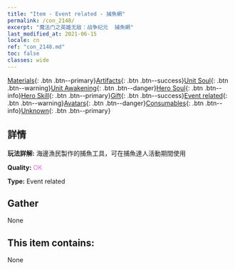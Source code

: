 ```yaml
---
title: "Item - Event related - 捕魚網"
permalink: /con_2148/
excerpt: "魔法门之英雄无敌：战争纪元  捕魚網"
last_modified_at: 2021-06-15
locale: cn
ref: "con_2148.md"
toc: false
classes: wide
---
```

 [Materials](/ItemsCN/){: .btn .btn--primary}[Artifacts](/ItemsCN/Artifacts/){: .btn .btn--success}[Unit Soul](/ItemsCN/UnitSoul/){: .btn .btn--warning}[Unit Awakening](/ItemsCN/UnitAwakening/){: .btn .btn--danger}[Hero Soul](/ItemsCN/HeroSoul/){: .btn .btn--info}[Hero Skill](/ItemsCN/HeroSkill/){: .btn .btn--primary}[Gift](/ItemsCN/Gift/){: .btn .btn--success}[Event related](/ItemsCN/Events/){: .btn .btn--warning}[Avatars](/ItemsCN/Avatars/){: .btn .btn--danger}[Consumables](/ItemsCN/Consumables/){: .btn .btn--info}[Unknown](/ItemsCN/Unknown/){: .btn .btn--primary}

## 詳情
 **玩法詳解:** 海邊漁民製作的捕魚工具，可在捕魚達人活動期間使用

 **Quality:** <span style="color: #DA70D6">OK</span>

 **Type:** Event related

## Gather

  None

## This item contains:

  None

